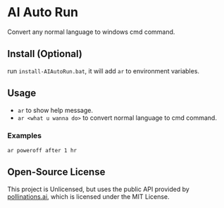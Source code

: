 # AI Auto Run

Convert any normal language to windows cmd command.

## Install (Optional)

run `install-AIAutoRun.bat`, it will add `ar` to environment variables.

## Usage

- `ar` to show help message.
- `ar <what u wanna do>` to convert normal language to cmd command.

### Examples

`ar poweroff after 1 hr`

## Open-Source License

This project is Unlicensed, but uses the public API provided by [pollinations.ai](https://pollinations.ai), which is licensed under the MIT License.
